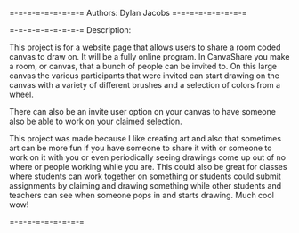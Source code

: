 =-=-=-=-=-=-=-=-=
Authors: Dylan Jacobs
=-=-=-=-=-=-=-=-=

=-=-=-=-=-=-=-=-=
Description:

This project is for a website page that allows users to share a room coded canvas to draw on. It will be a fully online program. In CanvaShare you make a room, or canvas, that a bunch of people can be invited to. On this large canvas the various participants that were invited can start drawing on the canvas with a variety of different brushes and a selection of colors from a wheel.

There can also be an invite user option on your canvas to have someone also be able to work on your claimed selection.

This project was made because I like creating art and also that sometimes art can be more fun if you have someone to share it with or someone to work on it with you or even periodically seeing drawings come up out of no where or people working while you are. This could also be great for classes where students can work together on something or students could submit assignments by claiming and drawing something while other students and teachers can see when someone pops in and starts drawing. Much cool wow!

=-=-=-=-=-=-=-=-=

